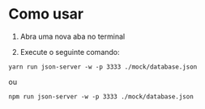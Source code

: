 # Como usar

1. Abra uma nova aba no terminal

2. Execute o seguinte comando:

```yarn run json-server -w -p 3333 ./mock/database.json```

ou

```npm run json-server -w -p 3333 ./mock/database.json```
